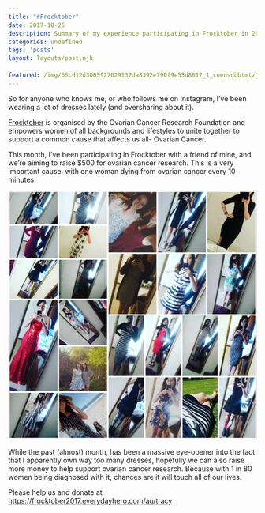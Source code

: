 ```yaml
---
title: "#Frocktober"
date: 2017-10-25
description: Summary of my experience participating in Frocktober in 2017
categories: undefined
tags: 'posts'
layout: layouts/post.njk

featured: /img/65cd12d3005927029132da8392e790f9e55d8617_1_coensdbbtmtzjsj4oeypyg.jpg
---
```


So for anyone who knows me, or who follows me on Instagram, I’ve been wearing a lot of dresses lately (and oversharing about it).

[Frocktober](http://www.frocktober.org.au/) is organised by the Ovarian Cancer Research Foundation and empowers women of all backgrounds and lifestyles to unite together to support a common cause that affects us all- Ovarian Cancer.

This month, I’ve been participating in Frocktober with a friend of mine, and we’re aiming to raise $500 for ovarian cancer research. This is a very important cause, with one woman dying from ovarian cancer every 10 minutes.

![Collage of Frocktober Images](/img/65cd12d3005927029132da8392e790f9e55d8617_1_coensdbbtmtzjsj4oeypyg.jpg)

While the past (almost) month, has been a massive eye-opener into the fact that I apparently own way too many dresses, hopefully we can also raise more money to help support ovarian cancer research. Because with 1 in 80 women being diagnosed with it, chances are it will touch all of our lives.

Please help us and donate at <https://frocktober2017.everydayhero.com/au/tracy>

